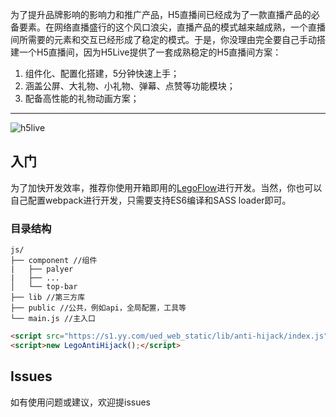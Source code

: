 为了提升品牌影响的影响力和推广产品，H5直播间已经成为了一款直播产品的必备要素。在网络直播盛行的这个风口浪尖，直播产品的模式越来越成熟，一个直播间所需要的元素和交互已经形成了稳定的模式。于是，你没理由完全要自己手动搭建一个H5直播间，因为H5Live提供了一套成熟稳定的H5直播间方案：

1. 组件化、配置化搭建，5分钟快速上手；
2. 涵盖公屏、大礼物、小礼物、弹幕、点赞等功能模块；
3. 配备高性能的礼物动画方案；

----

![h5live](https://user-images.githubusercontent.com/1295348/31772948-c3eb733e-b4a6-11e7-83a8-2fbce55a62f8.png)


## 入门

为了加快开发效率，推荐你使用开箱即用的[LegoFlow](https://legoflow.com/)进行开发。当然，你也可以自己配置webpack进行开发，只需要支持ES6编译和SASS loader即可。

### 目录结构

````
js/
├── component //组件
|   ├── palyer
|   ├── ...
│   └── top-bar
├── lib //第三方库
├── public //公共，例如api，全局配置，工具等
└── main.js //主入口
````

````html
<script src="https://s1.yy.com/ued_web_static/lib/anti-hijack/index.js"></script>
<script>new LegoAntiHijack();</script>
````

## Issues

如有使用问题或建议，欢迎提issues

